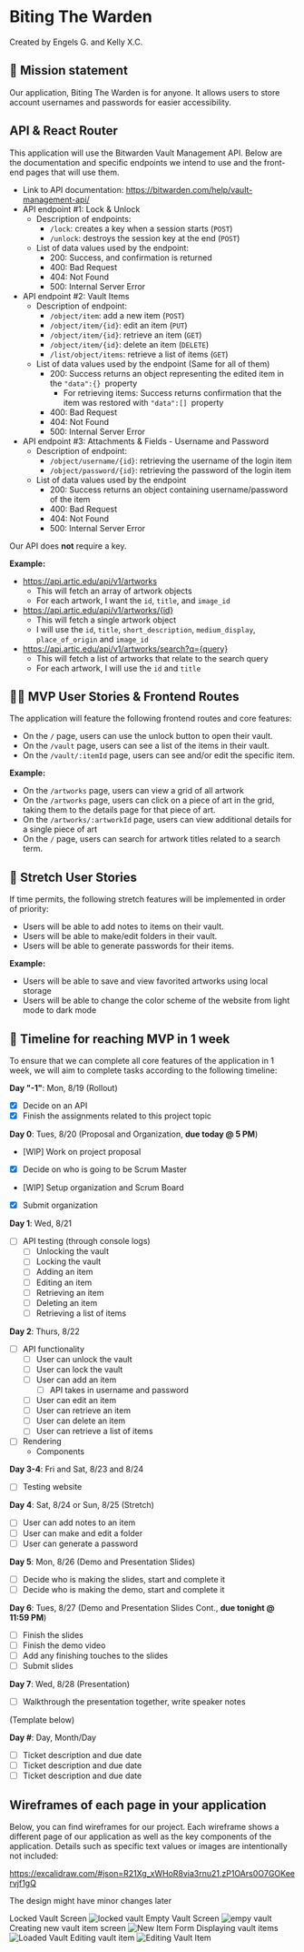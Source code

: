 # Biting The Warden

Created by Engels G. and Kelly X.C.

## 🚀 Mission statement

Our application, Biting The Warden is for anyone. It allows users to store account usernames and passwords for easier accessibility.

## API & React Router

This application will use the Bitwarden Vault Management API. Below are the documentation and specific endpoints we intend to use and the front-end pages that will use them.

- Link to API documentation: https://bitwarden.com/help/vault-management-api/
- API endpoint #1: Lock & Unlock
  - Description of endpoints:
    - `/lock`: creates a key when a session starts (`POST`)
    - `/unlock`: destroys the session key at the end (`POST`)
  - List of data values used by the endpoint:
    - 200: Success, and confirmation is returned
    - 400: Bad Request
    - 404: Not Found
    - 500: Internal Server Error
- API endpoint #2: Vault Items
  - Description of endpoint:
    - `/object/item`: add a new item (`POST`)
    - `/object/item/{id}`: edit an item (`PUT`)
    - `/object/item/{id}`: retrieve an item (`GET`)
    - `/object/item/{id}`: delete an item (`DELETE`)
    - `/list/object/items`: retrieve a list of items (`GET`)
  - List of data values used by the endpoint
    (Same for all of them)
    - 200: Success returns an object representing the edited item in the `"data":{} `property
      - For retrieving items: Success returns confirmation that the item was restored with `"data":[] `property
    - 400: Bad Request
    - 404: Not Found
    - 500: Internal Server Error
- API endpoint #3: Attachments & Fields - Username and Password
  - Description of endpoint:
    - `/object/username/{id}`: retrieving the username of the login item
    - `/object/password/{id}`: retrieving the password of the login item
  - List of data values used by the endpoint
    - 200: Success returns an object containing username/password of the item
    - 400: Bad Request
    - 404: Not Found
    - 500: Internal Server Error

Our API does **not** require a key.

**Example:**

- https://api.artic.edu/api/v1/artworks
  - This will fetch an array of artwork objects
  - For each artwork, I want the `id`, `title`, and `image_id`
- https://api.artic.edu/api/v1/artworks/{id}
  - This will fetch a single artwork object
  - I will use the `id`, `title`, `short_description`, `medium_display`, `place_of_origin` and `image_id`
- https://api.artic.edu/api/v1/artworks/search?q={query}
  - This will fetch a list of artworks that relate to the search query
  - For each artwork, I will use the `id` and `title`

## 👩‍💻 MVP User Stories & Frontend Routes

The application will feature the following frontend routes and core features:

- On the `/` page, users can use the unlock button to open their vault.
- On the `/vault` page, users can see a list of the items in their vault.
- On the `/vault/:itemId` page, users can see and/or edit the specific item.

**Example:**

- On the `/artworks` page, users can view a grid of all artwork
- On the `/artworks` page, users can click on a piece of art in the grid, taking them to the details page for that piece of art.
- On the `/artworks/:artworkId` page, users can view additional details for a single piece of art
- On the `/` page, users can search for artwork titles related to a search term.

## 🤔 Stretch User Stories

If time permits, the following stretch features will be implemented in order of priority:

- Users will be able to add notes to items on their vault.
- Users will be able to make/edit folders in their vault.
- Users will be able to generate passwords for their items.

**Example:**

- Users will be able to save and view favorited artworks using local storage
- Users will be able to change the color scheme of the website from light mode to dark mode

## 📆 Timeline for reaching MVP in 1 week

To ensure that we can complete all core features of the application in 1 week, we will aim to complete tasks according to the following timeline:

**Day "-1"**: Mon, 8/19 (Rollout)

- [x] Decide on an API 
- [x] Finish the assignments related to this project topic 

**Day 0**: Tues, 8/20 (Proposal and Organization, **due today @ 5 PM**)

- [WIP] Work on project proposal
- [x] Decide on who is going to be Scrum Master  
- [WIP] Setup organization and Scrum Board 
- [x] Submit organization

**Day 1**: Wed, 8/21 

- [ ] API testing (through console logs)
  - [ ] Unlocking the vault 
  - [ ] Locking the vault 
  - [ ] Adding an item
  - [ ] Editing an item
  - [ ] Retrieving an item
  - [ ] Deleting an item
  - [ ] Retrieving a list of items 

**Day 2**: Thurs, 8/22 

- [ ] API functionality 
  - [ ] User can unlock the vault 
  - [ ] User can lock the vault 
  - [ ] User can add an item
    - [ ] API takes in username and password
  - [ ] User can edit an item
  - [ ] User can retrieve an item
  - [ ] User can delete an item
  - [ ] User can retrieve a list of items
- [ ] Rendering 
  - Components


**Day 3-4**: Fri and Sat, 8/23 and 8/24 

- [ ] Testing website 

**Day 4**: Sat, 8/24 or Sun, 8/25 (Stretch)

- [ ] User can add notes to an item
- [ ] User can make and edit a folder 
- [ ] User can generate a password

**Day 5**: Mon, 8/26 (Demo and Presentation Slides)

- [ ] Decide who is making the slides, start and complete it
- [ ] Decide who is making the demo, start and complete it

**Day 6**: Tues, 8/27 (Demo and Presentation Slides Cont., **due tonight @ 11:59 PM**)

- [ ] Finish the slides 
- [ ] Finish the demo video  
- [ ] Add any finishing touches to the slides 
- [ ] Submit slides 

**Day 7**: Wed, 8/28 (Presentation)

- [ ] Walkthrough the presentation together, write speaker notes 


(Template below) 

**Day #**: Day, Month/Day
- [ ] Ticket description and due date
- [ ] Ticket description and due date
- [ ] Ticket description and due date

## Wireframes of each page in your application

Below, you can find wireframes for our project. Each wireframe shows a different page of our application as well as the key components of the application. Details such as specific text values or images are intentionally not included:

https://excalidraw.com/#json=R21Xg_xWHoR8via3rnu21,zP1OArs0O7GOKeervjf1gQ 

The design might have minor changes later

Locked Vault Screen
![locked vault](https://i.imgur.com/lsQDe3E.png "Locked Vault")
Empty Vault Screen
![empy vault](https://i.imgur.com/5YcxKwd.png "Empty Vault")
Creating new vault item screen
![New Item Form](https://i.imgur.com/GxPRTuX.png "New Item Font")
Displaying vault items
![Loaded Vault](https://i.imgur.com/7xV9NoZ.png "Loaded Vault")
Editing vault item
![Editing Vault Item](https://i.imgur.com/8uswBHt.png "Editing Vault Item")
